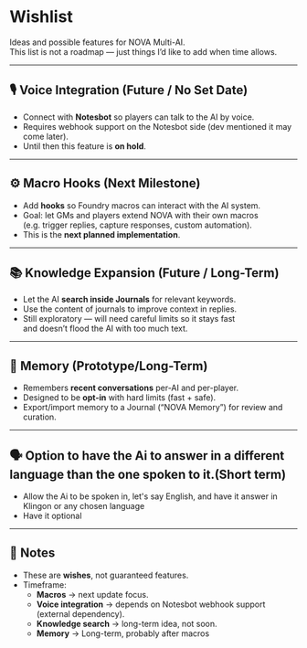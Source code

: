 # Wishlist

Ideas and possible features for NOVA Multi-AI.  
This list is not a roadmap — just things I’d like to add when time allows.

---

## 🎙️ Voice Integration (Future / No Set Date)
- Connect with **Notesbot** so players can talk to the AI by voice.
- Requires webhook support on the Notesbot side (dev mentioned it may come later).
- Until then this feature is **on hold**.

---

## ⚙️ Macro Hooks (Next Milestone)
- Add **hooks** so Foundry macros can interact with the AI system.
- Goal: let GMs and players extend NOVA with their own macros  
  (e.g. trigger replies, capture responses, custom automation).
- This is the **next planned implementation**.

---

## 📚 Knowledge Expansion (Future / Long-Term)
- Let the AI **search inside Journals** for relevant keywords.
- Use the content of journals to improve context in replies.
- Still exploratory — will need careful limits so it stays fast  
  and doesn’t flood the AI with too much text.

---

## 🧠 Memory (Prototype/Long-Term)
- Remembers **recent conversations** per-AI and per-player.
- Designed to be **opt-in** with hard limits (fast + safe).
- Export/import memory to a Journal (“NOVA Memory”) for review and curation.

---

## 🗣️ Option to have the Ai to answer in a different language than the one spoken to it.(Short term)
- Allow the Ai to be spoken in, let's say English, and have it answer in Klingon or any chosen language
- Have it optional

---

## 📝 Notes
- These are **wishes**, not guaranteed features.
- Timeframe:  
  - **Macros** → next update focus.  
  - **Voice integration** → depends on Notesbot webhook support (external dependency).  
  - **Knowledge search** → long-term idea, not soon.
  - **Memory** → Long-term, probably after macros
